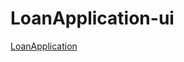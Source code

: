 # LoanApplication-ui
<a href="https://github.com/Thulasidharan227/LoanApplication/tree/main/src">LoanApplication</a>
